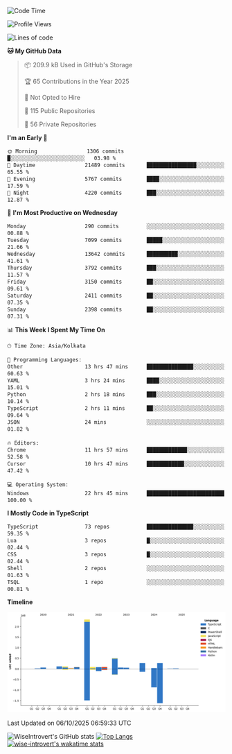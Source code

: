 <!--START_SECTION:waka-->
![Code Time](http://img.shields.io/badge/Code%20Time-4%2C351%20hrs%209%20mins-blue)

![Profile Views](http://img.shields.io/badge/Profile%20Views-0-blue)

![Lines of code](https://img.shields.io/badge/From%20Hello%20World%20I%27ve%20Written-4.2%20million%20lines%20of%20code-blue)

**🐱 My GitHub Data** 

> 📦 209.9 kB Used in GitHub's Storage 
 > 
> 🏆 65 Contributions in the Year 2025
 > 
> 🚫 Not Opted to Hire
 > 
> 📜 115 Public Repositories 
 > 
> 🔑 56 Private Repositories 
 > 
**I'm an Early 🐤** 

```text
🌞 Morning                1306 commits        █░░░░░░░░░░░░░░░░░░░░░░░░   03.98 % 
🌆 Daytime                21489 commits       ████████████████░░░░░░░░░   65.55 % 
🌃 Evening                5767 commits        ████░░░░░░░░░░░░░░░░░░░░░   17.59 % 
🌙 Night                  4220 commits        ███░░░░░░░░░░░░░░░░░░░░░░   12.87 % 
```
📅 **I'm Most Productive on Wednesday** 

```text
Monday                   290 commits         ░░░░░░░░░░░░░░░░░░░░░░░░░   00.88 % 
Tuesday                  7099 commits        █████░░░░░░░░░░░░░░░░░░░░   21.66 % 
Wednesday                13642 commits       ██████████░░░░░░░░░░░░░░░   41.61 % 
Thursday                 3792 commits        ███░░░░░░░░░░░░░░░░░░░░░░   11.57 % 
Friday                   3150 commits        ██░░░░░░░░░░░░░░░░░░░░░░░   09.61 % 
Saturday                 2411 commits        ██░░░░░░░░░░░░░░░░░░░░░░░   07.35 % 
Sunday                   2398 commits        ██░░░░░░░░░░░░░░░░░░░░░░░   07.31 % 
```


📊 **This Week I Spent My Time On** 

```text
🕑︎ Time Zone: Asia/Kolkata

💬 Programming Languages: 
Other                    13 hrs 47 mins      ███████████████░░░░░░░░░░   60.63 % 
YAML                     3 hrs 24 mins       ████░░░░░░░░░░░░░░░░░░░░░   15.01 % 
Python                   2 hrs 18 mins       ███░░░░░░░░░░░░░░░░░░░░░░   10.14 % 
TypeScript               2 hrs 11 mins       ██░░░░░░░░░░░░░░░░░░░░░░░   09.64 % 
JSON                     24 mins             ░░░░░░░░░░░░░░░░░░░░░░░░░   01.82 % 

🔥 Editors: 
Chrome                   11 hrs 57 mins      █████████████░░░░░░░░░░░░   52.58 % 
Cursor                   10 hrs 47 mins      ████████████░░░░░░░░░░░░░   47.42 % 

💻 Operating System: 
Windows                  22 hrs 45 mins      █████████████████████████   100.00 % 
```

**I Mostly Code in TypeScript** 

```text
TypeScript               73 repos            ███████████████░░░░░░░░░░   59.35 % 
Lua                      3 repos             █░░░░░░░░░░░░░░░░░░░░░░░░   02.44 % 
CSS                      3 repos             █░░░░░░░░░░░░░░░░░░░░░░░░   02.44 % 
Shell                    2 repos             ░░░░░░░░░░░░░░░░░░░░░░░░░   01.63 % 
TSQL                     1 repo              ░░░░░░░░░░░░░░░░░░░░░░░░░   00.81 % 
```



**Timeline**

![Lines of Code chart](https://raw.githubusercontent.com/wise-introvert/wise-introvert/master/assets/bar_graph.png)


 Last Updated on 06/10/2025 06:59:33 UTC
<!--END_SECTION:waka-->

![WiseIntrovert's GitHub stats](https://github-readme-stats.vercel.app/api?username=wise-introvert&count_private=true&show_icons=true)
[![Top Langs](https://github-readme-stats.vercel.app/api/top-langs/?username=wise-introvert&langs_count=10)](https://github.com/anuraghazra/github-readme-stats)
[![wise-introvert's wakatime stats](https://github-readme-stats.vercel.app/api/wakatime?username=wiseintrovert)](https://github.com/anuraghazra/github-readme-stats)
